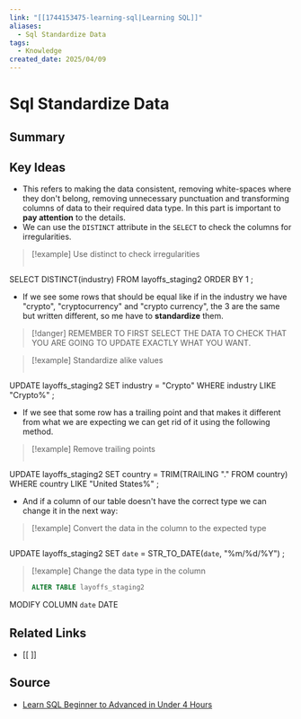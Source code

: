 ```yaml
---
link: "[[1744153475-learning-sql|Learning SQL]]"
aliases:
  - Sql Standardize Data
tags:
  - Knowledge
created_date: 2025/04/09
---
```

# Sql Standardize Data

## Summary


## Key Ideas
- This refers to making the data consistent, removing white-spaces where they don't belong, removing unnecessary punctuation and transforming columns of data to their required data type. In this part is important to **pay attention** to the details.
- We can use the `DISTINCT` attribute in the `SELECT` to check the columns for irregularities.

>[!example] Use distinct to check irregularities
>```SQL
SELECT DISTINCT(industry)
FROM layoffs_staging2
ORDER BY 1
;

- If we see some rows that should be equal like if in the industry we have "crypto", "cryptocurrency" and "crypto currency", the 3 are the same but written different, so me have to **standardize** them.

>[!danger] REMEMBER TO FIRST SELECT THE DATA TO CHECK THAT YOU ARE GOING TO UPDATE EXACTLY WHAT YOU WANT.

>[!example] Standardize alike values
>```SQL
UPDATE layoffs_staging2
SET industry = "Crypto"
WHERE industry LIKE "Crypto%"
;

- If we see that some row has a trailing point and that makes it different from what we are expecting we can get rid of it using the following method.

>[!example] Remove trailing points
>```SQL
UPDATE layoffs_staging2
SET country = TRIM(TRAILING "." FROM country)
WHERE country LIKE "United States%"
;

- And if a column of our table doesn't have the correct type we can change it in the next way:

>[!example] Convert the data in the column to the expected type
> ```SQL
UPDATE layoffs_staging2
SET `date` = STR_TO_DATE(`date`, "%m/%d/%Y")
;

>[!example] Change the data type in the column
>```SQL
>ALTER TABLE layoffs_staging2
MODIFY COLUMN `date` DATE
## Related Links
- [[ ]]
## Source
- [Learn SQL Beginner to Advanced in Under 4 Hours](https://www.youtube.com/watch?v=OT1RErkfLNQ&t=9991s) 